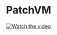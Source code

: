 # PatchVM
[![Watch the video](https://p4.ssl.qhimg.com/t01c613822c011908fe.jpg)](https://youtu.be/3Ljpui9ObgE)

